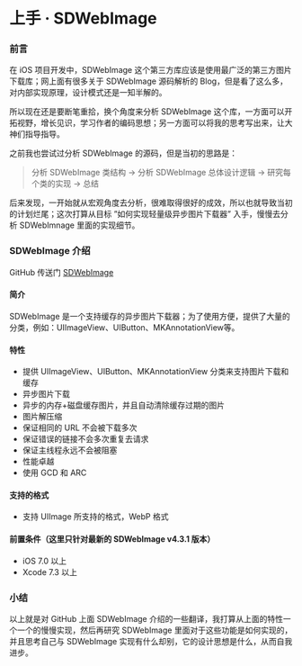 # 上手 · SDWebImage 

### 前言

在 iOS 项目开发中，SDWebImage 这个第三方库应该是使用最广泛的第三方图片下载库；网上面有很多关于 SDWebImage 源码解析的 Blog，但是看了这么多，对内部实现原理，设计模式还是一知半解的。

所以现在还是要断笔重拾，换个角度来分析 SDWebImage 这个库，一方面可以开拓视野，增长见识，学习作者的编码思想；另一方面可以将我的思考写出来，让大神们指导指导。

之前我也尝试过分析 SDWebImage 的源码，但是当初的思路是：

> 分析 SDWebImage 类结构 -> 分析 SDWebImage 总体设计逻辑 -> 研究每个类的实现 -> 总结

后来发现，一开始就从宏观角度去分析，很难取得很好的成效，所以也就导致当初的计划烂尾；这次打算从目标 ”如何实现轻量级异步图片下载器” 入手，慢慢去分析 SDWebImnage 里面的实现细节。

### SDWebImage 介绍

GitHub 传送门 [SDWebImage](https://github.com/rs/SDWebImage)

#### 简介

SDWebImage  是一个支持缓存的异步图片下载器；为了使用方便，提供了大量的分类，例如：UIImageView、UIButton、MKAnnotationView等。

#### 特性

- 提供 UIImageView、UIButton、MKAnnotationView 分类来支持图片下载和缓存
- 异步图片下载
- 异步的内存+磁盘缓存图片，并且自动清除缓存过期的图片
- 图片解压缩
- 保证相同的 URL 不会被下载多次
- 保证错误的链接不会多次重复去请求
- 保证主线程永远不会被阻塞
- 性能卓越
- 使用 GCD 和 ARC

#### 支持的格式

- 支持 UIImage 所支持的格式，WebP 格式

#### 前置条件（这里只针对最新的 SDWebImage v4.3.1 版本）

- iOS 7.0 以上
- Xcode 7.3 以上

### 小结

以上就是对 GitHub 上面 SDWebImage 介绍的一些翻译，我打算从上面的特性一个一个的慢慢实现，然后再研究 SDWebImage 里面对于这些功能是如何实现的，并且思考自己与 SDWebImage 实现有什么却别，它的设计思想是什么，从而自我进步。

